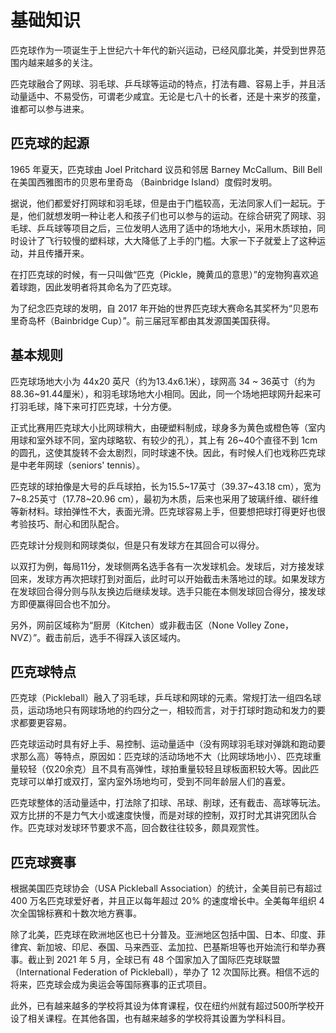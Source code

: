 # 基础知识

匹克球作为一项诞生于上世纪六十年代的新兴运动，已经风靡北美，并受到世界范围内越来越多的关注。

匹克球融合了网球、羽毛球、乒乓球等运动的特点，打法有趣、容易上手，并且活动量适中、不易受伤，可谓老少咸宜。无论是七八十的长者，还是十来岁的孩童，谁都可以参与进来。

## 匹克球的起源

1965 年夏天，匹克球由 Joel Pritchard 议员和邻居 Barney McCallum、Bill Bell 在美国西雅图市的贝恩布里奇岛 （Bainbridge Island）度假时发明。
 
据说，他们都爱好打网球和羽毛球，但是由于门槛较高，无法同家人们一起玩。于是，他们就想发明一种让老人和孩子们也可以参与的运动。在综合研究了网球、羽毛球、乒乓球等项目之后，三位发明人选用了适中的场地大小，采用木质球拍，同时设计了飞行较慢的塑料球，大大降低了上手的门槛。大家一下子就爱上了这种运动，并且传播开来。
 
在打匹克球的时候，有一只叫做“匹克（Pickle，腌黄瓜的意思）”的宠物狗喜欢追着球跑，因此发明者将其命名为了匹克球。
 
为了纪念匹克球的发明，自 2017 年开始的世界匹克球大赛命名其奖杯为“贝恩布里奇岛杯（Bainbridge Cup）”。前三届冠军都由其发源国美国获得。

## 基本规则

匹克球场地大小为 44x20 英尺（约为13.4x6.1米），球网高 34 ~ 36英寸（约为88.36~91.44厘米），和羽毛球场地大小相同。因此，同一个场地把球网升起来可打羽毛球，降下来可打匹克球，十分方便。

正式比赛用匹克球大小比网球稍大，由硬塑料制成，球身多为黄色或橙色等（室内用球和室外球不同，室内球略软、有较少的孔），其上有 26~40个直径不到 1cm的圆孔，这使其旋转不会太剧烈，同时球速不快。因此，有时候人们也戏称匹克球是中老年网球（seniors' tennis）。

匹克球的球拍像是大号的乒乓球拍，长为15.5~17英寸（39.37~43.18 cm），宽为7~8.25英寸（17.78~20.96 cm），最初为木质，后来也采用了玻璃纤维、碳纤维等新材料。球拍弹性不大，表面光滑。匹克球容易上手，但要想把球打得更好也很考验技巧、耐心和团队配合。

匹克球计分规则和网球类似，但是只有发球方在其回合可以得分。

以双打为例，每局11分，发球侧两名选手各有一次发球机会。发球后，对方接发球回来，发球方再次把球打到对面后，此时可以开始截击未落地过的球。如果发球方在发球回合得分则与队友换边后继续发球。选手只能在本侧发球回合得分，接发球方即便赢得回合也不加分。

另外，网前区域称为“厨房（Kitchen）或非截击区（None Volley Zone，NVZ）”。截击前后，选手不得踩入该区域内。

## 匹克球特点

匹克球（Pickleball）融入了羽毛球，乒乓球和网球的元素。常规打法一组四名球员，运动场地只有网球场地的约四分之一，相较而言，对于打球时跑动和发力的要求都要更容易。

匹克球运动时具有好上手、易控制、运动量适中（没有网球羽毛球对弹跳和跑动要求那么高）等特点，原因如：匹克球的活动场地不大（比网球场地小）、匹克球重量较轻（仅20余克）且不具有高弹性，球拍重量较轻且球板面积较大等。因此匹克球可以单打或双打，室内室外场地均可，受到不同年龄层人们的喜爱。

匹克球整体的活动量适中，打法除了扣球、吊球、削球，还有截击、高球等玩法。双方比拼的不是力气大小或速度快慢，而是对球的控制，双打时尤其讲究团队合作。匹克球对发球环节要求不高，回合数往往较多，颇具观赏性。

## 匹克球赛事

根据美国匹克球协会（USA Pickleball Association）的统计，全美目前已有超过 400 万名匹克球爱好者，并且正以每年超过 20% 的速度增长中。全美每年组织 4 次全国锦标赛和十数次地方赛事。

除了北美，匹克球在欧洲地区也已十分普及。亚洲地区包括中国、日本、印度、菲律宾、新加坡、印尼、泰国、马来西亚、孟加拉、巴基斯坦等也开始流行和举办赛事。截止到 2021 年 5 月，全球已有 48 个国家加入了国际匹克球联盟（International Federation of Pickleball），举办了 12 次国际比赛。相信不远的将来，匹克球会成为奥运会等国际赛事的正式项目。

此外，已有越来越多的学校将其设为体育课程，仅在纽约州就有超过500所学校开设了相关课程。在其他各国，也有越来越多的学校将其设置为学科科目。
